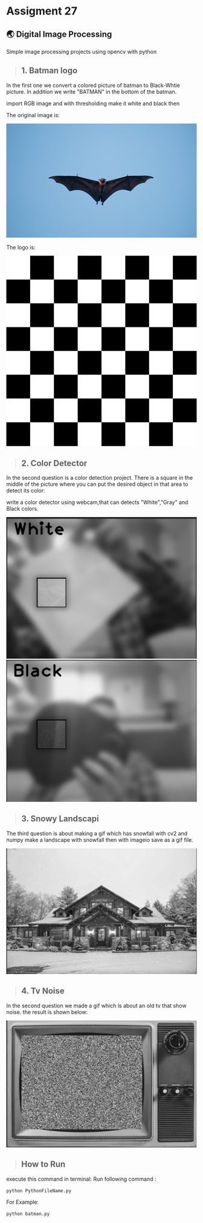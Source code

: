 # Assigment 27

## 🌏 Digital Image Processing
Simple image processing projects using opencv with python

>## 1. Batman logo 

In the first one we convert a colored picture of batman to Black-Whtie picture. In addition we write "BATMAN" in the bottom of the batman.

import RGB image and with thresholding make it white and black then

The original image is:

![Batman](https://github.com/HosseinPashapour/Assignment_27/blob/main/Batman/Batman.jpg)

The logo is:

![Batman](https://github.com/HosseinPashapour/Assignment_26/blob/main/Chess_Board/ChessBoard.jpg)

>## 2. Color Detector 

In the second question is a color detection project. There is a square in the middle of the picture where you can put the desired object in that area to detect its color:

write a color detector using webcam,that can detects "White","Gray" and Black colors.

![screenshot](Color_Detector\White.png)
![screenshot](Color_Detector\Black.png)


>## 3. Snowy Landscapi

The third question is about making a gif which has snowfall with cv2 and numpy make a landscape with snowfall then
with imageio save as a gif file.

![screenshot](Snow_Fall\Snow.png)

>## 4. Tv Noise
In the second question we made a gif which is about an old tv that show noise. the result is shown below:

![screenshot](Tv_Noic\Tv.png)

>## How to Run
execute this command in terminal:
Run following command :
```
python PythonFileName.py
```
For Example:
```
python batman.py
```
